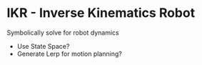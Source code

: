# IKR - Inverse Kinematics Robot

Symbolically solve for robot dynamics
- Use State Space?
- Generate Lerp for motion planning?

